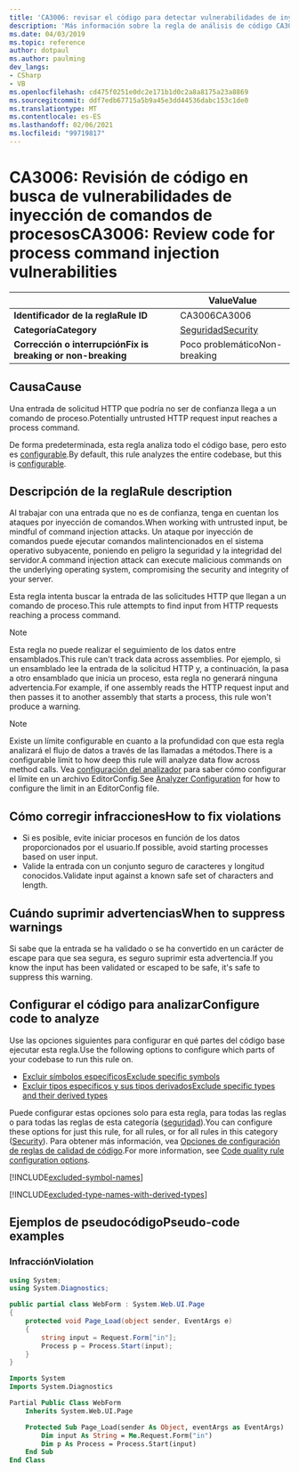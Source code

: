```yaml
---
title: 'CA3006: revisar el código para detectar vulnerabilidades de inyección de comandos (análisis de código)'
description: 'Más información sobre la regla de análisis de código CA3006: revisar el código para las vulnerabilidades de inyección de comandos de proceso'
ms.date: 04/03/2019
ms.topic: reference
author: dotpaul
ms.author: paulming
dev_langs:
- CSharp
- VB
ms.openlocfilehash: cd475f0251e0dc2e171b1d0c2a8a8175a23a8869
ms.sourcegitcommit: ddf7edb67715a5b9a45e3dd44536dabc153c1de0
ms.translationtype: MT
ms.contentlocale: es-ES
ms.lasthandoff: 02/06/2021
ms.locfileid: "99719817"
---
```

# <a name="ca3006-review-code-for-process-command-injection-vulnerabilities"></a><span data-ttu-id="f6619-103">CA3006: Revisión de código en busca de vulnerabilidades de inyección de comandos de procesos</span><span class="sxs-lookup"><span data-stu-id="f6619-103">CA3006: Review code for process command injection vulnerabilities</span></span>

| | <span data-ttu-id="f6619-104">Value</span><span class="sxs-lookup"><span data-stu-id="f6619-104">Value</span></span> |
|-|-|
| <span data-ttu-id="f6619-105">**Identificador de la regla**</span><span class="sxs-lookup"><span data-stu-id="f6619-105">**Rule ID**</span></span> |<span data-ttu-id="f6619-106">CA3006</span><span class="sxs-lookup"><span data-stu-id="f6619-106">CA3006</span></span>|
| <span data-ttu-id="f6619-107">**Categoría**</span><span class="sxs-lookup"><span data-stu-id="f6619-107">**Category**</span></span> |[<span data-ttu-id="f6619-108">Seguridad</span><span class="sxs-lookup"><span data-stu-id="f6619-108">Security</span></span>](security-warnings.md)|
| <span data-ttu-id="f6619-109">**Corrección o interrupción**</span><span class="sxs-lookup"><span data-stu-id="f6619-109">**Fix is breaking or non-breaking**</span></span> |<span data-ttu-id="f6619-110">Poco problemático</span><span class="sxs-lookup"><span data-stu-id="f6619-110">Non-breaking</span></span>|

## <a name="cause"></a><span data-ttu-id="f6619-111">Causa</span><span class="sxs-lookup"><span data-stu-id="f6619-111">Cause</span></span>

<span data-ttu-id="f6619-112">Una entrada de solicitud HTTP que podría no ser de confianza llega a un comando de proceso.</span><span class="sxs-lookup"><span data-stu-id="f6619-112">Potentially untrusted HTTP request input reaches a process command.</span></span>

<span data-ttu-id="f6619-113">De forma predeterminada, esta regla analiza todo el código base, pero esto es [configurable](#configure-code-to-analyze).</span><span class="sxs-lookup"><span data-stu-id="f6619-113">By default, this rule analyzes the entire codebase, but this is [configurable](#configure-code-to-analyze).</span></span>

## <a name="rule-description"></a><span data-ttu-id="f6619-114">Descripción de la regla</span><span class="sxs-lookup"><span data-stu-id="f6619-114">Rule description</span></span>

<span data-ttu-id="f6619-115">Al trabajar con una entrada que no es de confianza, tenga en cuentan los ataques por inyección de comandos.</span><span class="sxs-lookup"><span data-stu-id="f6619-115">When working with untrusted input, be mindful of command injection attacks.</span></span> <span data-ttu-id="f6619-116">Un ataque por inyección de comandos puede ejecutar comandos malintencionados en el sistema operativo subyacente, poniendo en peligro la seguridad y la integridad del servidor.</span><span class="sxs-lookup"><span data-stu-id="f6619-116">A command injection attack can execute malicious commands on the underlying operating system, compromising the security and integrity of your server.</span></span>

<span data-ttu-id="f6619-117">Esta regla intenta buscar la entrada de las solicitudes HTTP que llegan a un comando de proceso.</span><span class="sxs-lookup"><span data-stu-id="f6619-117">This rule attempts to find input from HTTP requests reaching a process command.</span></span>

> [!NOTE]
> <span data-ttu-id="f6619-118">Esta regla no puede realizar el seguimiento de los datos entre ensamblados.</span><span class="sxs-lookup"><span data-stu-id="f6619-118">This rule can't track data across assemblies.</span></span> <span data-ttu-id="f6619-119">Por ejemplo, si un ensamblado lee la entrada de la solicitud HTTP y, a continuación, la pasa a otro ensamblado que inicia un proceso, esta regla no generará ninguna advertencia.</span><span class="sxs-lookup"><span data-stu-id="f6619-119">For example, if one assembly reads the HTTP request input and then passes it to another assembly that starts a process, this rule won't produce a warning.</span></span>

> [!NOTE]
> <span data-ttu-id="f6619-120">Existe un límite configurable en cuanto a la profundidad con que esta regla analizará el flujo de datos a través de las llamadas a métodos.</span><span class="sxs-lookup"><span data-stu-id="f6619-120">There is a configurable limit to how deep this rule will analyze data flow across method calls.</span></span> <span data-ttu-id="f6619-121">Vea [configuración del analizador](https://github.com/dotnet/roslyn-analyzers/blob/master/docs/Analyzer%20Configuration.md#dataflow-analysis) para saber cómo configurar el límite en un archivo EditorConfig.</span><span class="sxs-lookup"><span data-stu-id="f6619-121">See [Analyzer Configuration](https://github.com/dotnet/roslyn-analyzers/blob/master/docs/Analyzer%20Configuration.md#dataflow-analysis) for how to configure the limit in an EditorConfig file.</span></span>

## <a name="how-to-fix-violations"></a><span data-ttu-id="f6619-122">Cómo corregir infracciones</span><span class="sxs-lookup"><span data-stu-id="f6619-122">How to fix violations</span></span>

- <span data-ttu-id="f6619-123">Si es posible, evite iniciar procesos en función de los datos proporcionados por el usuario.</span><span class="sxs-lookup"><span data-stu-id="f6619-123">If possible, avoid starting processes based on user input.</span></span>
- <span data-ttu-id="f6619-124">Valide la entrada con un conjunto seguro de caracteres y longitud conocidos.</span><span class="sxs-lookup"><span data-stu-id="f6619-124">Validate input against a known safe set of characters and length.</span></span>

## <a name="when-to-suppress-warnings"></a><span data-ttu-id="f6619-125">Cuándo suprimir advertencias</span><span class="sxs-lookup"><span data-stu-id="f6619-125">When to suppress warnings</span></span>

<span data-ttu-id="f6619-126">Si sabe que la entrada se ha validado o se ha convertido en un carácter de escape para que sea segura, es seguro suprimir esta advertencia.</span><span class="sxs-lookup"><span data-stu-id="f6619-126">If you know the input has been validated or escaped to be safe, it's safe to suppress this warning.</span></span>

## <a name="configure-code-to-analyze"></a><span data-ttu-id="f6619-127">Configurar el código para analizar</span><span class="sxs-lookup"><span data-stu-id="f6619-127">Configure code to analyze</span></span>

<span data-ttu-id="f6619-128">Use las opciones siguientes para configurar en qué partes del código base ejecutar esta regla.</span><span class="sxs-lookup"><span data-stu-id="f6619-128">Use the following options to configure which parts of your codebase to run this rule on.</span></span>

- [<span data-ttu-id="f6619-129">Excluir símbolos específicos</span><span class="sxs-lookup"><span data-stu-id="f6619-129">Exclude specific symbols</span></span>](#exclude-specific-symbols)
- [<span data-ttu-id="f6619-130">Excluir tipos específicos y sus tipos derivados</span><span class="sxs-lookup"><span data-stu-id="f6619-130">Exclude specific types and their derived types</span></span>](#exclude-specific-types-and-their-derived-types)

<span data-ttu-id="f6619-131">Puede configurar estas opciones solo para esta regla, para todas las reglas o para todas las reglas de esta categoría ([seguridad](security-warnings.md)).</span><span class="sxs-lookup"><span data-stu-id="f6619-131">You can configure these options for just this rule, for all rules, or for all rules in this category ([Security](security-warnings.md)).</span></span> <span data-ttu-id="f6619-132">Para obtener más información, vea [Opciones de configuración de reglas de calidad de código](../code-quality-rule-options.md).</span><span class="sxs-lookup"><span data-stu-id="f6619-132">For more information, see [Code quality rule configuration options](../code-quality-rule-options.md).</span></span>

[!INCLUDE[excluded-symbol-names](~/includes/code-analysis/excluded-symbol-names.md)]

[!INCLUDE[excluded-type-names-with-derived-types](~/includes/code-analysis/excluded-type-names-with-derived-types.md)]

## <a name="pseudo-code-examples"></a><span data-ttu-id="f6619-133">Ejemplos de pseudocódigo</span><span class="sxs-lookup"><span data-stu-id="f6619-133">Pseudo-code examples</span></span>

### <a name="violation"></a><span data-ttu-id="f6619-134">Infracción</span><span class="sxs-lookup"><span data-stu-id="f6619-134">Violation</span></span>

```csharp
using System;
using System.Diagnostics;

public partial class WebForm : System.Web.UI.Page
{
    protected void Page_Load(object sender, EventArgs e)
    {
        string input = Request.Form["in"];
        Process p = Process.Start(input);
    }
}
```

```vb
Imports System
Imports System.Diagnostics

Partial Public Class WebForm
    Inherits System.Web.UI.Page

    Protected Sub Page_Load(sender As Object, eventArgs as EventArgs)
        Dim input As String = Me.Request.Form("in")
        Dim p As Process = Process.Start(input)
    End Sub
End Class
```
